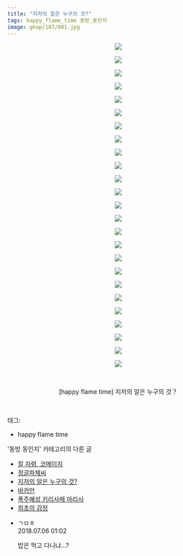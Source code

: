 ```yaml
---
title: "지저의 알은 누구의 것?"
tags: happy_flame_time 동방_동인지
image: ghap/187/001.jpg
---
```

<div class="article">
<p style="text-align: center; clear: none; float: none;"><img src="{{ site.nasurl }}/ghap/187/001.jpg"/></p>
<p style="text-align: center; clear: none; float: none;"><img src="{{ site.nasurl }}/ghap/187/002.jpg"/></p>
<p style="text-align: center; clear: none; float: none;"><img src="{{ site.nasurl }}/ghap/187/003.jpg"/></p>
<p style="text-align: center; clear: none; float: none;"><img src="{{ site.nasurl }}/ghap/187/004.jpg"/></p>
<p style="text-align: center; clear: none; float: none;"><img src="{{ site.nasurl }}/ghap/187/005.jpg"/></p>
<p style="text-align: center; clear: none; float: none;"><img src="{{ site.nasurl }}/ghap/187/006.jpg"/></p>
<p style="text-align: center; clear: none; float: none;"><img src="{{ site.nasurl }}/ghap/187/007.jpg"/></p>
<p style="text-align: center; clear: none; float: none;"><img src="{{ site.nasurl }}/ghap/187/008.jpg"/></p>
<p style="text-align: center; clear: none; float: none;"><img src="{{ site.nasurl }}/ghap/187/009.jpg"/></p>
<p style="text-align: center; clear: none; float: none;"><img src="{{ site.nasurl }}/ghap/187/010.jpg"/></p>
<p style="text-align: center; clear: none; float: none;"><img src="{{ site.nasurl }}/ghap/187/011.jpg"/></p>
<p style="text-align: center; clear: none; float: none;"><img src="{{ site.nasurl }}/ghap/187/012.jpg"/></p>
<p style="text-align: center; clear: none; float: none;"><img src="{{ site.nasurl }}/ghap/187/013.jpg"/></p>
<p style="text-align: center; clear: none; float: none;"><img src="{{ site.nasurl }}/ghap/187/014.jpg"/></p>
<p style="text-align: center; clear: none; float: none;"><img src="{{ site.nasurl }}/ghap/187/015.jpg"/></p>
<p style="text-align: center; clear: none; float: none;"><img src="{{ site.nasurl }}/ghap/187/016.jpg"/></p>
<p style="text-align: center; clear: none; float: none;"><img src="{{ site.nasurl }}/ghap/187/017.jpg"/></p>
<p style="text-align: center; clear: none; float: none;"><img src="{{ site.nasurl }}/ghap/187/018.jpg"/></p>
<p style="text-align: center; clear: none; float: none;"><img src="{{ site.nasurl }}/ghap/187/019.jpg"/></p>
<p style="text-align: center; clear: none; float: none;"><img src="{{ site.nasurl }}/ghap/187/020.jpg"/></p>
<p style="text-align: center; clear: none; float: none;"><img src="{{ site.nasurl }}/ghap/187/021.jpg"/></p>
<p style="text-align: center; clear: none; float: none;"><img src="{{ site.nasurl }}/ghap/187/022.jpg"/></p>
<p style="text-align: center; clear: none; float: none;"><img src="{{ site.nasurl }}/ghap/187/023.jpg"/></p>
<p style="text-align: center; clear: none; float: none;"><img src="{{ site.nasurl }}/ghap/187/024.jpg"/></p>
<p style="text-align: center; clear: none; float: none;"><img src="{{ site.nasurl }}/ghap/187/025.jpg"/></p>
<p style="text-align: center; clear: none; float: none;"><br/></p>
<p style="text-align: center; clear: none; float: none;">[happy flame time] 지저의 알은 누구의 것？</p>
<p><br/></p>
</div><div class="tagTrail">
<p>태그: </p>
<ul>
<li>happy flame time</li>
</ul>
</div><div class="another">
<p>'동방 동인지' 카테고리의 다른 글</p>
<ul>
<li><a href="/2016-06-18-ghap_189">잘 자렴, 코메이지</a></li>
<li><a href="/2016-06-18-ghap_188">정글파체씨</a></li>
<li><a href="/2016-06-18-ghap_187">지저의 알은 누구의 것?</a></li>
<li><a href="/2016-06-18-ghap_186">바카만</a></li>
<li><a href="/2016-06-18-ghap_185">폭주혜성 키리사메 마리사</a></li>
<li><a href="/2016-06-18-ghap_184">최초의 감정</a></li>
</ul>
</div><div class="cb_module cb_fluid">
<div class="cb_wrt cb_profile">
<div class="comment">
<ul>
<li class="cb_thumb_off" id="comment15281211">
<div class="cb_comment_area">
<div class="cb_info_area">
<div class="cb_section">
<span class="cb_nick_name">ㄱㅁㅎ</span>
</div>
<div class="cb_section">
<span class="cb_date">2018.07.06 01:02 </span>
</div>
</div>
<div class="cb_dsc_comment">
<p class="cb_dsc">
											밥은 먹고 다니냐...?
										</p>
</div>
</div></li>
</ul>
</div>
</div><!-- commentList close -->
</div>